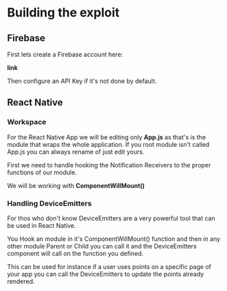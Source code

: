 # Building the exploit

## Firebase

First lets create a Firebase account here:

**link**

Then configure an API Key if it's not done by default.

## React Native

### Workspace

For the React Native App we will be editing only **App.js** as that's is the module that wraps the whole application. If you root module isn't called App.js you can always rename of just edit yours.

First we need to handle hooking the Notification Receivers to the proper functions of our module.

We will be working with **ComponentWillMount()**

### Handling DeviceEmitters

For thos who don't know DeviceEmitters are a very powerful tool that can be used in React Native.

You Hook an module in it's ComponentWillMount() function and then in any other module Parent or Child you can call it and the DeviceEmitters component will call on the function you defined.

This can be used for instance if a user uses points on a specific page of your app you can call the DeviceEmitters to update the points already rendered.
